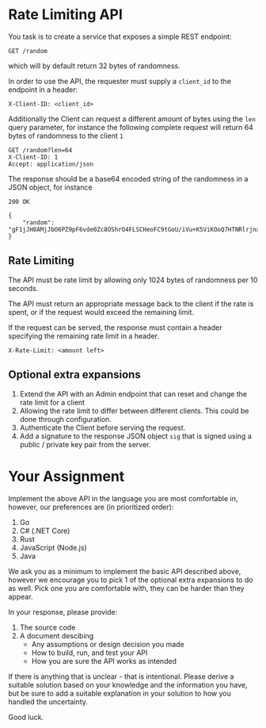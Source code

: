# Rate Limiting API

You task is to create a service that exposes a simple REST endpoint:

```
GET /random
```

which will by default return 32 bytes of randomness.

In order to use the API, the requester must supply a `client_id` to the endpoint in a header:

``` 
X-Client-ID: <client_id>
```

Additionally the Client can request a different amount of bytes using the `len` query parameter, for instance the following 
complete request will return 64 bytes of randomness to the client `1`

```
GET /random?len=64
X-Client-ID: 1
Accept: application/json
```

The response should be a base64 encoded string of the randomness in a JSON object, for instance

```
200 OK

{
    "random": "gF1jJH8AMjJbO6PZ9pF6vde0Zc8OShrO4FLSCHeoFC9tGoU/iVu+K5ViKOoQ7HTNRlrjnxG67K/ANPb9Q5p55w=="
}
```

## Rate Limiting
The API must be rate limit by allowing only 1024 bytes of randomness per 10 seconds.

The API must return an appropriate message back to the client if the rate is spent, or if the request would exceed the remaining limit.

If the request can be served, the response must contain a header specifying the remaining rate limit in a header.

```
X-Rate-Limit: <amount left>
```

## Optional extra expansions

1. Extend the API with an Admin endpoint that can reset and change the rate limit for a client
2. Allowing the rate limit to differ between different clients. This could be done through configuration.
3. Authenticate the Client before serving the request.
4. Add a signature to the response JSON object `sig` that is signed using a public / private key pair from the server.

# Your Assignment

Implement the above API in the language you are most comfortable in, however, our preferences are (in prioritized order):

1. Go
2. C# (.NET Core)
3. Rust
4. JavaScript (Node.js)
5. Java

We ask you as a minimum to implement the basic API described above, however we encourage you to pick 1 of the optional extra expansions to do as well. Pick 
one you are comfortable with, they can be harder than they appear.

In your response, please provide:
1. The source code
2. A document descibing
    - Any assumptions or design decision you made
    - How to build, run, and test your API
    - How you are sure the API works as intended

If there is anything that is unclear - that is intentional. Please derive a suitable solution based on your knowledge and the information you have, but be sure to add 
a suitable explanation in your solution to how you handled the uncertainty.

Good luck.